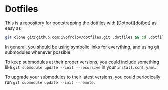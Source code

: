 # Dotfiles

This is a repository for bootstrapping the dotfiles with [Dotbot][dotbot] as easy as

```bash
git clone git@github.com:ivofrolov/dotfiles.git .dotfiles && cd .dotfiles && ./install
```

In general, you should be using symbolic links for everything, and using git
submodules whenever possible.

To keep submodules at their proper versions, you could include something like
`git submodule update --init --recursive` in your `install.conf.yaml`.

To upgrade your submodules to their latest versions, you could periodically run
`git submodule update --init --remote`.
